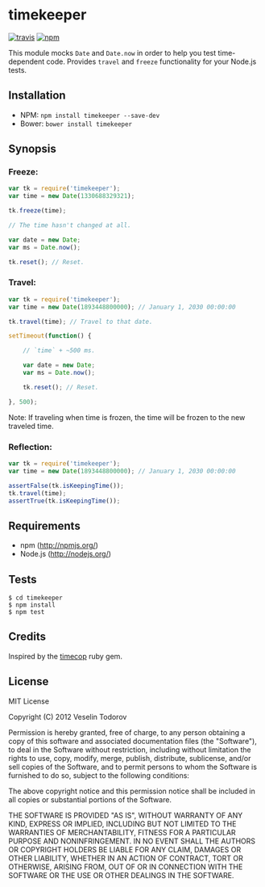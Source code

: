 # timekeeper
[![travis][travis-image]][travis-url]
[![npm][npm-image]][npm-url]

[travis-image]: https://travis-ci.org/vesln/timekeeper.svg?branch=master
[travis-url]: https://travis-ci.org/vesln/timekeeper

[npm-image]: https://img.shields.io/npm/v/timekeeper.svg?style=flat
[npm-url]: https://npmjs.org/package/timekeeper

This module mocks `Date` and `Date.now` in order to help you test time-dependent code.
Provides `travel` and `freeze` functionality for your Node.js tests.

## Installation

- NPM: `npm install timekeeper --save-dev`
- Bower: `bower install timekeeper`

## Synopsis

### Freeze:

```js
var tk = require('timekeeper');
var time = new Date(1330688329321);

tk.freeze(time);

// The time hasn't changed at all.

var date = new Date;
var ms = Date.now();

tk.reset(); // Reset.

```

### Travel:

```js
var tk = require('timekeeper');
var time = new Date(1893448800000); // January 1, 2030 00:00:00

tk.travel(time); // Travel to that date.

setTimeout(function() {

	// `time` + ~500 ms.

	var date = new Date;
	var ms = Date.now();

	tk.reset(); // Reset.

}, 500);
```

Note: If traveling when time is frozen, the time will be frozen to the new traveled time.

### Reflection:

```js
var tk = require('timekeeper');
var time = new Date(1893448800000); // January 1, 2030 00:00:00

assertFalse(tk.isKeepingTime());
tk.travel(time);
assertTrue(tk.isKeepingTime());
```

## Requirements

- npm (http://npmjs.org/)
- Node.js (http://nodejs.org/)

## Tests

```
$ cd timekeeper
$ npm install
$ npm test
```

## Credits

Inspired by the [timecop](https://github.com/travisjeffery/timecop) ruby gem.

## License

MIT License

Copyright (C) 2012 Veselin Todorov

Permission is hereby granted, free of charge, to any person obtaining a copy of
this software and associated documentation files (the "Software"), to deal in
the Software without restriction, including without limitation the rights to
use, copy, modify, merge, publish, distribute, sublicense, and/or sell copies
of the Software, and to permit persons to whom the Software is furnished to do
so, subject to the following conditions:

The above copyright notice and this permission notice shall be included in all
copies or substantial portions of the Software.

THE SOFTWARE IS PROVIDED "AS IS", WITHOUT WARRANTY OF ANY KIND, EXPRESS OR
IMPLIED, INCLUDING BUT NOT LIMITED TO THE WARRANTIES OF MERCHANTABILITY,
FITNESS FOR A PARTICULAR PURPOSE AND NONINFRINGEMENT. IN NO EVENT SHALL THE
AUTHORS OR COPYRIGHT HOLDERS BE LIABLE FOR ANY CLAIM, DAMAGES OR OTHER
LIABILITY, WHETHER IN AN ACTION OF CONTRACT, TORT OR OTHERWISE, ARISING FROM,
OUT OF OR IN CONNECTION WITH THE SOFTWARE OR THE USE OR OTHER DEALINGS IN THE
SOFTWARE.
